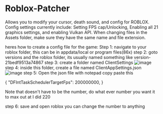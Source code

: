 # Roblox-Patcher
Allows you to modify your cursor, death sound, and config for ROBLOX.
Config settings currently include: Setting FPS cap/Unlocking, Enabling all 21 graphics settings, and enabling Vulkan API.
When changing files in the Assets folder, make sure they have the same name and file extension.

heres how to create a config file for the game:
Step 1: navigate to your roblox folder, this can be in appdata/local or program files(86x)
step 2: goto versions and the roblox folder, its usually named something like version-21bedf9513a74867
step 3: create a folder named ClientSettings ![image](https://github.com/StealthDrifter/Roblox-Patcher/assets/53316578/1d274a43-bf6d-47ed-8e3b-07d3b0415014)
step 4: inside this folder, create a file named ClientAppSettings.json ![image](https://github.com/StealthDrifter/Roblox-Patcher/assets/53316578/1cb3f02a-9cd5-49e6-8a33-23879849f70d)
step 5: Open the json file with notepad copy paste this

 {
"DFIntTaskSchedulerTargetFps": 200000000,
}

Note that doesn't have to be the number, do what ever number you want it to max out at I did 220

step 6: save and open roblox
you can change the number to anything
